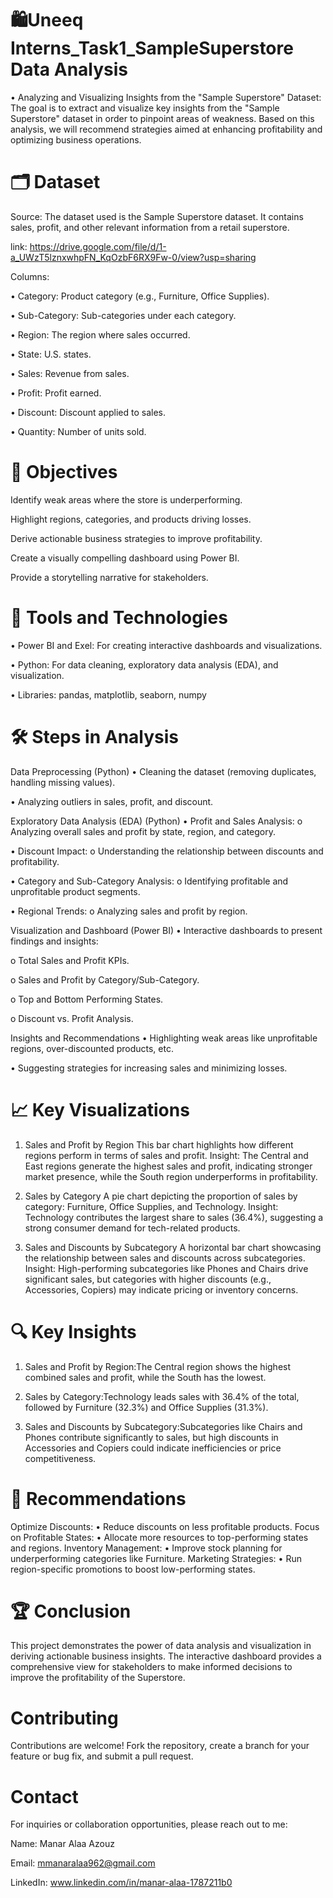 # 🛍️Uneeq Interns_Task1_SampleSuperstore Data Analysis
• Analyzing and Visualizing Insights from the "Sample Superstore" Dataset: 
The goal is to extract and visualize key insights from the "Sample Superstore" dataset in order to pinpoint areas of weakness. Based on this analysis, we will recommend strategies aimed at enhancing profitability and optimizing business operations.

# 🗂️ Dataset
Source: The dataset used is the Sample Superstore dataset. It contains sales, profit, and other relevant information from a retail superstore.

link: https://drive.google.com/file/d/1-a_UWzT5lznxwhpFN_KqOzbF6RX9Fw-0/view?usp=sharing

Columns:

• Category: Product category (e.g., Furniture, Office Supplies).

• Sub-Category: Sub-categories under each category.

• Region: The region where sales occurred.

• State: U.S. states.

• Sales: Revenue from sales.

• Profit: Profit earned.

• Discount: Discount applied to sales.

• Quantity: Number of units sold.

# 🎯 Objectives
Identify weak areas where the store is underperforming.

Highlight regions, categories, and products driving losses.

Derive actionable business strategies to improve profitability.

Create a visually compelling dashboard using Power BI.

Provide a storytelling narrative for stakeholders.

# 🧰 Tools and Technologies
• Power BI and Exel: For creating interactive dashboards and visualizations.

• Python: For data cleaning, exploratory data analysis (EDA), and visualization.

• Libraries: pandas, matplotlib, seaborn, numpy

# 🛠️ Steps in Analysis
Data Preprocessing (Python)
• Cleaning the dataset (removing duplicates, handling missing values).

• Analyzing outliers in sales, profit, and discount.

Exploratory Data Analysis (EDA) (Python)
• Profit and Sales Analysis: o Analyzing overall sales and profit by state, region, and category.

• Discount Impact: o Understanding the relationship between discounts and profitability.

• Category and Sub-Category Analysis: o Identifying profitable and unprofitable product segments.

• Regional Trends: o Analyzing sales and profit by region.

Visualization and Dashboard (Power BI)
• Interactive dashboards to present findings and insights:

o Total Sales and Profit KPIs.

o Sales and Profit by Category/Sub-Category.

o Top and Bottom Performing States.

o Discount vs. Profit Analysis.

Insights and Recommendations
• Highlighting weak areas like unprofitable regions, over-discounted products, etc.

• Suggesting strategies for increasing sales and minimizing losses.

# 📈 Key Visualizations
1. Sales and Profit by Region
This bar chart highlights how different regions perform in terms of sales and profit.
Insight: The Central and East regions generate the highest sales and profit, indicating stronger market presence, while the South region underperforms in profitability.

2. Sales by Category
A pie chart depicting the proportion of sales by category: Furniture, Office Supplies, and Technology.
Insight: Technology contributes the largest share to sales (36.4%), suggesting a strong consumer demand for tech-related products.

3. Sales and Discounts by Subcategory
A horizontal bar chart showcasing the relationship between sales and discounts across subcategories.
Insight: High-performing subcategories like Phones and Chairs drive significant sales, but categories with higher discounts (e.g., Accessories, Copiers) may indicate pricing or inventory concerns.


# 🔍 Key Insights
1. Sales and Profit by Region:The Central region shows the highest combined sales and profit, while the South has the lowest.

2. Sales by Category:Technology leads sales with 36.4% of the total, followed by Furniture (32.3%) and Office Supplies (31.3%).

3. Sales and Discounts by Subcategory:Subcategories like Chairs and Phones contribute significantly to sales, but high discounts in Accessories and Copiers could indicate inefficiencies or price competitiveness.

# 📌 Recommendations
Optimize Discounts: • Reduce discounts on less profitable products.
Focus on Profitable States: • Allocate more resources to top-performing states and regions.
Inventory Management: • Improve stock planning for underperforming categories like Furniture.
Marketing Strategies: • Run region-specific promotions to boost low-performing states.

# 🏆 Conclusion
This project demonstrates the power of data analysis and visualization in deriving actionable business insights. The interactive dashboard provides a comprehensive view for stakeholders to make informed decisions to improve the profitability of the Superstore.

# Contributing
Contributions are welcome! Fork the repository, create a branch for your feature or bug fix, and submit a pull request.

# Contact
For inquiries or collaboration opportunities, please reach out to me:

Name: Manar Alaa Azouz

Email: mmanaralaa962@gmail.com

LinkedIn: www.linkedin.com/in/manar-alaa-1787211b0
